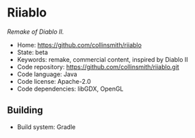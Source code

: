 # Riiablo

_Remake of Diablo II._

- Home: https://github.com/collinsmith/riiablo
- State: beta
- Keywords: remake, commercial content, inspired by Diablo II
- Code repository: https://github.com/collinsmith/riiablo.git
- Code language: Java
- Code license: Apache-2.0
- Code dependencies: libGDX, OpenGL

## Building

- Build system: Gradle